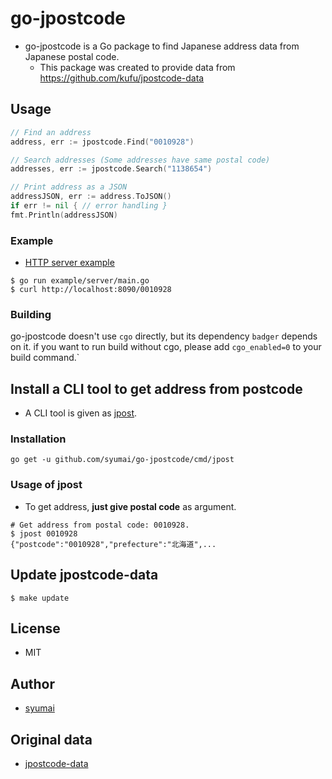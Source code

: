 # go-jpostcode

* go-jpostcode is a Go package to find Japanese address data from Japanese postal code.
  - This package was created to provide data from https://github.com/kufu/jpostcode-data

## Usage

```go
// Find an address
address, err := jpostcode.Find("0010928")

// Search addresses (Some addresses have same postal code)
addresses, err := jpostcode.Search("1138654")

// Print address as a JSON
addressJSON, err := address.ToJSON()
if err != nil { // error handling }
fmt.Println(addressJSON)
```

### Example

* [HTTP server example](https://github.com/syumai/go-jpostcode/blob/master/example/server/main.go)

```console
$ go run example/server/main.go
$ curl http://localhost:8090/0010928
```

### Building

go-jpostcode doesn't use `cgo` directly, but its dependency `badger` depends on it. if you want to run build without cgo, please add `cgo_enabled=0` to your build command.`

## Install a CLI tool to get address from postcode

* A CLI tool is given as [jpost](https://github.com/syumai/go-jpostcode/blob/master/cmd/jpost).

### Installation

```
go get -u github.com/syumai/go-jpostcode/cmd/jpost
```

### Usage of jpost

* To get address, **just give postal code** as argument.

```
# Get address from postal code: 0010928.
$ jpost 0010928
{"postcode":"0010928","prefecture":"北海道",...
```

## Update jpostcode-data

```console
$ make update
```

## License

* MIT

## Author

* [syumai](https://github.com/syumai)

## Original data

* [jpostcode-data](https://github.com/kufu/jpostcode-data)
